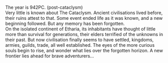 The year is 942PC. (post-cataclysm)  
Very little is known about The Cataclysm. Ancient civilisations lived before, their ruins attest to that. Some event ended life as it was known, and a new beginning followed. But any memory has been forgotten.  
On the isolated continent of Etharia, its inhabitants have thought of little more than survival for generations, their elders terrified of the unknowns in their past. But now civilisation finally seems to have settled, kingdoms, armies, guilds, trade, all well established. The eyes of the more curious souls begin to rise, and wonder what lies over the forgotten horizon. A new frontier lies ahead for brave adventurers...